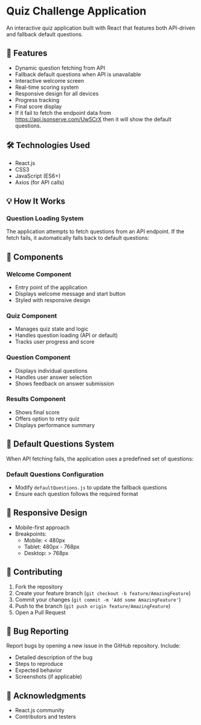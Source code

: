 # Quiz Challenge Application

An interactive quiz application built with React that features both API-driven and fallback default questions.

## 🚀 Features

- Dynamic question fetching from API
- Fallback default questions when API is unavailable
- Interactive welcome screen
- Real-time scoring system
- Responsive design for all devices
- Progress tracking
- Final score display
- If it fail to fetch the endpoint data from https://api.jsonserve.com/Uw5CrX then it will show the default questions.

## 🛠️ Technologies Used

- React.js
- CSS3
- JavaScript (ES6+)
- Axios (for API calls)

## 💡 How It Works

### Question Loading System

The application attempts to fetch questions from an API endpoint. If the fetch fails, it automatically falls back to default questions:


## 🎯 Components

### Welcome Component
- Entry point of the application
- Displays welcome message and start button
- Styled with responsive design

### Quiz Component
- Manages quiz state and logic
- Handles question loading (API or default)
- Tracks user progress and score

### Question Component
- Displays individual questions
- Handles user answer selection
- Shows feedback on answer submission

### Results Component
- Shows final score
- Offers option to retry quiz
- Displays performance summary

## 🔄 Default Questions System

When API fetching fails, the application uses a predefined set of questions:


### Default Questions Configuration
- Modify `defaultQuestions.js` to update the fallback questions
- Ensure each question follows the required format

## 📱 Responsive Design

- Mobile-first approach
- Breakpoints:
  - Mobile: < 480px
  - Tablet: 480px - 768px
  - Desktop: > 768px

## 🤝 Contributing

1. Fork the repository
2. Create your feature branch (`git checkout -b feature/AmazingFeature`)
3. Commit your changes (`git commit -m 'Add some AmazingFeature'`)
4. Push to the branch (`git push origin feature/AmazingFeature`)
5. Open a Pull Request

## 🐛 Bug Reporting

Report bugs by opening a new issue in the GitHub repository. Include:
- Detailed description of the bug
- Steps to reproduce
- Expected behavior
- Screenshots (if applicable)



## 🙏 Acknowledgments

- React.js community
- Contributors and testers
